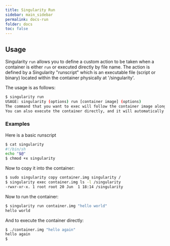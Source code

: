 ```yaml
---
title: Singularity Run
sidebar: main_sidebar
permalink: docs-run
folder: docs
toc: false
---
```


## Usage
Singularity `run` allows you to define a custom action to be taken when a container is either `run` or executed directly by file name. The action is defined by a Singularity "runscript" which is an executable file (script or binary) located within the container physically at '/singularity'.

The usage is as follows:

```bash
$ singularity run
USAGE: singularity (options) run [container image] (options)
The command that you want to exec will follow the container image along with any additional arguments will all be passed directly to the program being executed within the container.
You can also execute the container directly, and it will automatically pass the execution process to the Singularity runscript along with any arguments.
```

### Examples
Here is a basic runscript

```bash
$ cat singularity
#!/bin/sh
echo "$@"
$ chmod +x singularity
```

Now to copy it into the container:

```bash
$ sudo singularity copy container.img singularity /
$ singularity exec container.img ls -l /singularity
-rwxr-xr-x. 1 root root 20 Jun  1 18:14 /singularity
```

Now to run the container:

```bash
$ singularity run container.img "hello world"
hello world
```
And to execute the container directly:

```bash
$ ./container.img "hello again"
hello again
$ 
```
